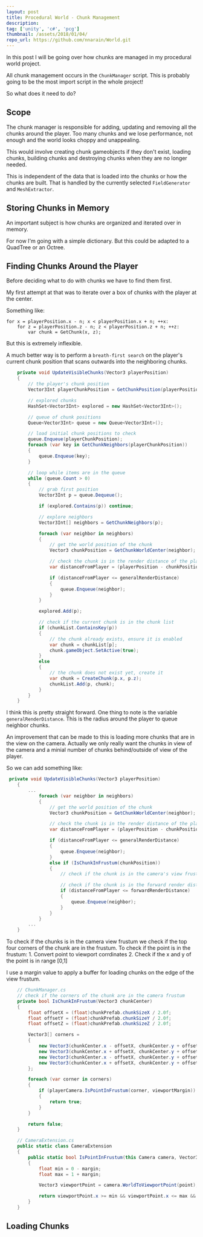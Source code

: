 ```yaml
---
layout: post
title: Procedural World - Chunk Management
description: 
tag: ['unity', 'c#', 'pcg']
thumbnail: /assets/2018/01/04/
repo_url: https://github.com/nnarain/World.git
---
```


In this post I will be going over how chunks are managed in my procedural world project.

All chunk management occurs in the `ChunkManager` script. This is probably going to be the most import script in the whole project!

So what does it need to do?

Scope
-----

The chunk manager is responsible for adding, updating and removing all the chunks around the player. Too many chunks and we lose performance, not enough and the world looks choppy and unappealing.

This would involve creating chunk gameobjects if they don't exist, loading chunks, building chunks and destroying chunks when they are no longer needed.

This is independent of the data that is loaded into the chunks or how the chunks are built. That is handled by the currently selected `FieldGenerator` and `MeshExtractor`.

Storing Chunks in Memory
------------------------

An important subject is how chunks are organized and iterated over in memory.

For now I'm going with a simple dictionary. But this could be adapted to a QuadTree or an Octree.

Finding Chunks Around the Player
--------------------------------

Before deciding what to do with chunks we have to find them first.

My first attempt at that was to iterate over a box of chunks with the player at the center.

Something like:

```
for x = playerPosition.x - n; x < playerPosition.x + n; ++x:
    for z = playerPosition.z - n; z < playerPosition.z + n; ++z:
        var chunk = GetChunk(x, z);
```

But this is extremely inflexible.

A much better way is to perform a `breath-first search` on the player's current chunk position that scans outwards into the neighboring chunks.


```c#
    private void UpdateVisibleChunks(Vector3 playerPosition)
    {
        // the player's chunk position
        Vector3Int playerChunkPosition = GetChunkPosition(playerPosition);

        // explored chunks
        HashSet<Vector3Int> explored = new HashSet<Vector3Int>();

        // queue of chunk positions
        Queue<Vector3Int> queue = new Queue<Vector3Int>();

        // load initial chunk positions to check
        queue.Enqueue(playerChunkPosition);
        foreach (var key in GetChunkNeighbors(playerChunkPosition))
        {
            queue.Enqueue(key);
        }

        // loop while items are in the queue
        while (queue.Count > 0)
        {
            // grab first position
            Vector3Int p = queue.Dequeue();

            if (explored.Contains(p)) continue;

            // explore neighbors
            Vector3Int[] neighbors = GetChunkNeighbors(p);

            foreach (var neighbor in neighbors)
            {
                // get the world position of the chunk
                Vector3 chunkPosition = GetChunkWorldCenter(neighbor);

                // check the chunk is in the render distance of the player
                var distanceFromPlayer = (playerPosition - chunkPosition).magnitude;

                if (distanceFromPlayer <= generalRenderDistance)
                {
                    queue.Enqueue(neighbor);
                }
            }

            explored.Add(p);

            // check if the current chunk is in the chunk list
            if (chunkList.ContainsKey(p))
            {
                // the chunk already exists, ensure it is enabled
                var chunk = chunkList[p];
                chunk.gameObject.SetActive(true);
            }
            else
            {
                // the chunk does not exist yet, create it
                var chunk = CreateChunk(p.x, p.z);
                chunkList.Add(p, chunk);
            }
        }
    }
```

I think this is pretty straight forward. One thing to note is the variable `generalRenderDistance`. This is the radius around the player to queue neighbor chunks.

An improvement that can be made to this is loading more chunks that are in the view on the camera. Actually we only really want the chunks in view of the camera and a minial number of chunks behind/outside of view of the player.

So we can add something like:

```c#
 private void UpdateVisibleChunks(Vector3 playerPosition)
    {
        ...
            foreach (var neighbor in neighbors)
            {
                // get the world position of the chunk
                Vector3 chunkPosition = GetChunkWorldCenter(neighbor);

                // check the chunk is in the render distance of the player
                var distanceFromPlayer = (playerPosition - chunkPosition).magnitude;

                if (distanceFromPlayer <= generalRenderDistance)
                {
                    queue.Enqueue(neighbor);
                }
                else if (IsChunkInFrustum(chunkPosition))
                {
                    // check if the chunk is in the camera's view frustum

                    // check if the chunk is in the forward render distance
                    if (distanceFromPlayer <= forwardRenderDistance)
                    {
                        queue.Enqueue(neighbor);
                    }
                }
            }
        ...
    }
```

To check if the chunks is in the camera view frustum we check if the top four corners of the chunk are in the frustum.
To check if the point is in the frustum:
    1. Convert point to viewport corrdinates 
    2. Check if the  x and y of the point is in range [0,1]

I use a margin value to apply a buffer for loading chunks on the edge of the view frustum.

```c#
    // ChunkManager.cs
    // check if the corners of the chunk are in the camera frustum
    private bool IsChunkInFrustum(Vector3 chunkCenter)
    {
        float offsetX = (float)chunkPrefab.chunkSizeX / 2.0f;
        float offsetY = (float)chunkPrefab.chunkSizeY / 2.0f;
        float offsetZ = (float)chunkPrefab.chunkSizeZ / 2.0f;

        Vector3[] corners =
        {
            new Vector3(chunkCenter.x - offsetX, chunkCenter.y + offsetY, chunkCenter.z + offsetZ),
            new Vector3(chunkCenter.x + offsetX, chunkCenter.y + offsetY, chunkCenter.z + offsetZ),
            new Vector3(chunkCenter.x - offsetX, chunkCenter.y + offsetY, chunkCenter.z - offsetZ),
            new Vector3(chunkCenter.x + offsetX, chunkCenter.y + offsetY, chunkCenter.z - offsetZ)
        };

        foreach (var corner in corners)
        {
            if (playerCamera.IsPointInFrustum(corner, viewportMargin))
            {
                return true;
            }
        }

        return false;
    }

    // CameraExtension.cs
    public static class CameraExtension
    {
        public static bool IsPointInFrustum(this Camera camera, Vector3 point, float margin = 0.0f)
        {
            float min = 0 - margin;
            float max = 1 + margin;

            Vector3 viewportPoint = camera.WorldToViewportPoint(point);

            return viewportPoint.x >= min && viewportPoint.x <= max && viewportPoint.y >= min && viewportPoint.y <= max && viewportPoint.z > 0;
        }
    }
```


Loading Chunks
--------------




